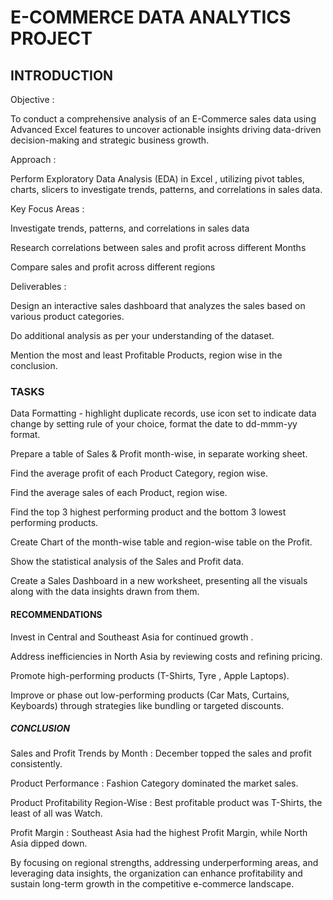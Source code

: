 # E-COMMERCE DATA ANALYTICS PROJECT

## INTRODUCTION

Objective :

To conduct a comprehensive analysis of an E-Commerce sales data using Advanced Excel features to uncover actionable insights driving  data-driven decision-making and strategic business growth.

Approach :

Perform Exploratory Data Analysis (EDA) in Excel , utilizing pivot tables, charts, slicers to investigate trends, patterns, and correlations in sales data.

Key Focus Areas :

Investigate trends, patterns, and correlations in sales data

Research correlations between sales and profit across different Months

Compare sales and profit across different regions

Deliverables :

Design an interactive sales dashboard that analyzes the sales based on various product categories. 

Do additional analysis as per your understanding of the dataset. 

Mention the most and least Profitable Products, region wise in the conclusion.   

### TASKS

Data Formatting - highlight duplicate records, use icon set to indicate data change by setting rule of your choice, format the date to dd-mmm-yy format.

Prepare a table of Sales & Profit month-wise, in separate working sheet.

Find the average profit of each Product Category, region wise.

Find the average sales of each Product, region wise.

Find the top 3 highest performing product and the bottom 3 lowest performing products.

Create Chart of the month-wise table and region-wise table on the Profit.

Show the statistical analysis of the Sales and Profit data.

Create a Sales Dashboard in a new worksheet, presenting all the visuals along with the data insights drawn from them.

#### RECOMMENDATIONS

Invest in Central and Southeast Asia for continued growth .

Address inefficiencies in North Asia by reviewing costs and refining pricing.

Promote high-performing products (T-Shirts, Tyre , Apple Laptops).

Improve or phase out low-performing products (Car Mats, Curtains, Keyboards) through strategies like bundling or targeted discounts.

##### CONCLUSION

Sales and Profit Trends by Month : December topped the sales and profit consistently.

Product Performance : Fashion Category dominated the market sales.

Product Profitability Region-Wise : Best profitable product was T-Shirts, the least of all was Watch.

Profit Margin : Southeast Asia had the highest Profit Margin, while North Asia  dipped down.

By focusing on regional strengths, addressing underperforming areas, and leveraging data insights, 
the organization can enhance profitability and sustain long-term growth in the competitive e-commerce landscape.
